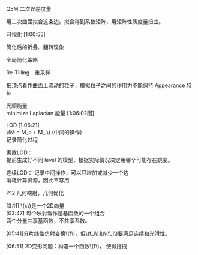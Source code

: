 
QEM,二次误差度量    

用二次曲面拟合这条边。拟合得到系数矩阵，用矩阵性质度量扭曲。    


可视化 [1:00:55]    

简化后的折叠、翻转现象     


全局简化策略

Re-Tilling：重采样     

把顶点看作曲面上流动的粒子，模拟粒子之间的作用力不能保持 Appearance 特征     


光顺能量    
minimize Laplacian 能量 [1:06:02图]  


LOD [1:06:21]    
\\(M = M_o + M_i\\) (中间的操作)     
记录简化过程     


离散LOD：    
提前生成好不同 level 的模型，根据实际情况决定用哪个可能存在跳变。     



连续LOD：
记录中间操作，可以只增加或减少一个边     
消耗计算资源，因此不常用      


P12 几何映射，几何优化      

[3:11] \\(x\\)是一个2D向量      
[03:47] 每个映射看作是基函数的一个组合     
两个分量共享基函数，不共享系数。    

[05:41]分片线性仿射变换\\(f\\)，但\\(f_i\\)和\\(f_j\\)要满足连续和光滑性。    

[06:51] 2D变形问题：构造一个函数\\(f\\)， 使得拖拽      